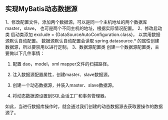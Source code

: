 ## 实现MyBatis动态数据源
1、修改配置文件，添加两个数据源，可以是同一个主机地址的两个数据库master，slave，
    也可是两个不同主机的地址，根据实际情况配置。
2、修改启动类
  启动类添加 exclude = {DataSourceAutoConfiguration.class}， 以禁用数据源默认自动配置。
  数据源默认自动配置会读取 spring.datasource.* 的属性创建数据源，所以要禁用以进行定制。
3、数据源配置类
  创建一个数据源配置类，主要做以下几件事情：
  
  1. 配置 dao，model，xml mapper文件的扫描路径。
  
  2. 注入数据源配置属性，创建master、slave数据源。
  
  3. 创建一个动态数据源，并装入master、slave数据源。
  
  4. 将动态数据源设置到SQL会话工厂和事务管理器。
  
  如此，当进行数据库操作时，就会通过我们创建的动态数据源去获取要操作的数据源了。